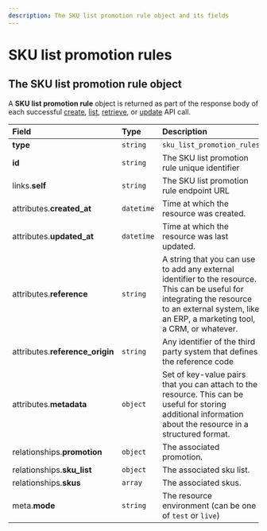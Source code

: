 ```yaml
---
description: The SKU list promotion rule object and its fields
---
```


# SKU list promotion rules

## The SKU list promotion rule object

A **SKU list promotion rule** object is returned as part of the response body of each successful [create](https://docs.commercelayer.io/api/resources/sku_list_promotion_rules/create_sku_list_promotion_rule), [list](https://docs.commercelayer.io/api/resources/sku_list_promotion_rules/list_sku_list_promotion_rules), [retrieve](https://docs.commercelayer.io/api/resources/sku_list_promotion_rules/retrieve_sku_list_promotion_rule), or [update](https://docs.commercelayer.io/api/resources/sku_list_promotion_rules/update_sku_list_promotion_rule) API call.

| Field | Type | Description |
| :--- | :--- | :--- |
| **type** | `string` | `sku_list_promotion_rules` |
| **id** | `string` | The SKU list promotion rule unique identifier |
| links.**self** | `string` | The SKU list promotion rule endpoint URL |
| attributes.**created\_at** | `datetime` | Time at which the resource was created. |
| attributes.**updated\_at** | `datetime` | Time at which the resource was last updated. |
| attributes.**reference** | `string` | A string that you can use to add any external identifier to the resource. This can be useful for integrating the resource to an external system, like an ERP, a marketing tool, a CRM, or whatever. |
| attributes.**reference\_origin** | `string` | Any identifier of the third party system that defines the reference code |
| attributes.**metadata** | `object` | Set of key-value pairs that you can attach to the resource. This can be useful for storing additional information about the resource in a structured format. |
| relationships.**promotion** | `object` | The associated promotion. |
| relationships.**sku\_list** | `object` | The associated sku list. |
| relationships.**skus** | `array` | The associated skus. |
| meta.**mode** | `string` | The resource environment \(can be one of `test` or `live`\) |

